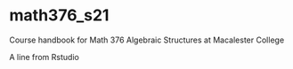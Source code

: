 # math376_s21
Course handbook for Math 376 Algebraic Structures at Macalester College

A line from Rstudio
